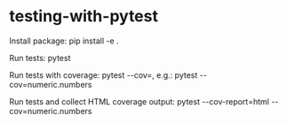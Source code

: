 # testing-with-pytest

Install package: pip install -e .

Run tests: pytest

Run tests with coverage: pytest --cov=<package>, e.g.: pytest --cov=numeric.numbers

Run tests and collect HTML coverage output: pytest --cov-report=html --cov=numeric.numbers 

